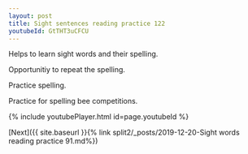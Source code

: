 ```yaml
---
layout: post
title: Sight sentences reading practice 122
youtubeId: GtTHT3uCFCU
---
```

 
 
Helps to learn sight words and their spelling.

Opportunitiy to repeat the spelling. 

Practice spelling. 
 
Practice for spelling bee competitions. 
 
{% include youtubePlayer.html id=page.youtubeId %}
 
 

[Next]({{ site.baseurl }}{% link  split2/_posts/2019-12-20-Sight words reading practice 91.md%})
 
